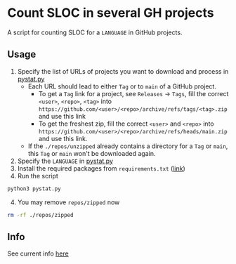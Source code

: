 # Count SLOC in several GH projects

A script for counting SLOC for a `LANGUAGE` in GitHub projects.

## Usage
1. Specify the list of URLs of projects you want to download and process in [pystat.py](./pystat.py)
    * Each URL should lead to either `Tag` or to `main` of a GitHub project.
        * To get a `Tag` link for a project, see `Releases` -> `Tags`, fill the correct `<user>`, `<repo>`, `<tag>` into `https://github.com/<user>/<repo>/archive/refs/tags/<tag>.zip` and use this link
        * To get the freshest zip, fill the correct `<user>` and `<repo>` into `https://github.com/<user>/<repo>/archive/refs/heads/main.zip` and use this link.
    * If the `./repos/unzipped` already contains a directory for a `Tag` or `main`, this `Tag` or `main` won't be downloaded again.
1. Specify the `LANGUAGE` in [pystat.py](./pystat.py)
2. Install the required packages from `requirements.txt` ([link](https://pip.pypa.io/en/stable/cli/pip_freeze/#examples))
3. Run the script
```sh
python3 pystat.py
```
4. You may remove `repos/zipped` now
```sh
rm -rf ./repos/zipped
```
## Info
See current info [here](./current_stat)